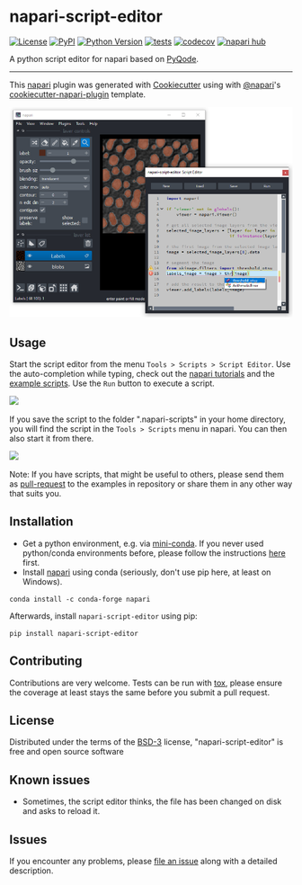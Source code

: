 # napari-script-editor

[![License](https://img.shields.io/pypi/l/napari-script-editor.svg?color=green)](https://github.com/haesleinhuepf/napari-script-editor/raw/main/LICENSE)
[![PyPI](https://img.shields.io/pypi/v/napari-script-editor.svg?color=green)](https://pypi.org/project/napari-script-editor)
[![Python Version](https://img.shields.io/pypi/pyversions/napari-script-editor.svg?color=green)](https://python.org)
[![tests](https://github.com/haesleinhuepf/napari-script-editor/workflows/tests/badge.svg)](https://github.com/haesleinhuepf/napari-script-editor/actions)
[![codecov](https://codecov.io/gh/haesleinhuepf/napari-script-editor/branch/main/graph/badge.svg)](https://codecov.io/gh/haesleinhuepf/napari-script-editor)
[![napari hub](https://img.shields.io/endpoint?url=https://api.napari-hub.org/shields/napari-script-editor)](https://napari-hub.org/plugins/napari-script-editor)

A python script editor for napari based on [PyQode](http://pyqode.github.io/pyQode/).

----------------------------------

This [napari] plugin was generated with [Cookiecutter] using with [@napari]'s [cookiecutter-napari-plugin] template.

![](https://github.com/haesleinhuepf/napari-script-editor/raw/main/docs/screenshot2.png)

## Usage

Start the script editor from the menu `Tools > Scripts > Script Editor`. Use the auto-completion while typing, 
check out the [napari tutorials](https://napari.org/tutorials/) and the
[example scripts](https://github.com/haesleinhuepf/napari-script-editor/tree/main/example_scripts). 
Use the `Run` button to execute a script.

![](https://github.com/haesleinhuepf/napari-script-editor/raw/main/docs/type_and_run_screencast.gif)

If you save the script to the folder ".napari-scripts" in your home directory, you will find the script in the 
`Tools > Scripts` menu in napari. You can then also start it from there.

![](https://github.com/haesleinhuepf/napari-script-editor/raw/main/docs/run_from_menu_screencast.gif)

Note: If you have scripts, that might be useful to others, please send them as 
[pull-request](https://github.com/haesleinhuepf/napari-script-editor/pulls) to the examples in 
repository or share them in any other way that suits you.

## Installation
* Get a python environment, e.g. via [mini-conda](https://docs.conda.io/en/latest/miniconda.html). 
  If you never used python/conda environments before, please follow the instructions 
  [here](https://mpicbg-scicomp.github.io/ipf_howtoguides/guides/Python_Conda_Environments) first.
* Install [napari](https://github.com/napari/napari) using conda (seriously, don't use pip here, at least on Windows). 

```
conda install -c conda-forge napari
```

Afterwards, install `napari-script-editor` using pip:

```
pip install napari-script-editor
```

## Contributing

Contributions are very welcome. Tests can be run with [tox], please ensure
the coverage at least stays the same before you submit a pull request.

## License

Distributed under the terms of the [BSD-3] license,
"napari-script-editor" is free and open source software

## Known issues

* Sometimes, the script editor thinks, the file has been changed on disk and asks to reload it.

## Issues

If you encounter any problems, please [file an issue] along with a detailed description.

[napari]: https://github.com/napari/napari
[Cookiecutter]: https://github.com/audreyr/cookiecutter
[@napari]: https://github.com/napari
[MIT]: http://opensource.org/licenses/MIT
[BSD-3]: http://opensource.org/licenses/BSD-3-Clause
[GNU GPL v3.0]: http://www.gnu.org/licenses/gpl-3.0.txt
[GNU LGPL v3.0]: http://www.gnu.org/licenses/lgpl-3.0.txt
[Apache Software License 2.0]: http://www.apache.org/licenses/LICENSE-2.0
[Mozilla Public License 2.0]: https://www.mozilla.org/media/MPL/2.0/index.txt
[cookiecutter-napari-plugin]: https://github.com/napari/cookiecutter-napari-plugin

[file an issue]: https://github.com/haesleinhuepf/napari-script-editor/issues

[napari]: https://github.com/napari/napari
[tox]: https://tox.readthedocs.io/en/latest/
[pip]: https://pypi.org/project/pip/
[PyPI]: https://pypi.org/
